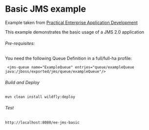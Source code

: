 Basic JMS example
=====================================
Example taken from [Practical Enterprise Application Development](http://www.itbuzzpress.com/ebooks/java-ee-7-development-on-wildfly.html)

This example demonstrates the basic usage of a JMS 2.0 application

###### Pre-requisites:
You need the following Queue Definition in a full/full-ha profile:

```shell
 <jms-queue name="ExampleQueue" entries="queue/exampleQueue java:/jboss/exported/jms/queue/exampleQueue"/>
```

###### Build and Deploy
```shell
mvn clean install wildfly:deploy  
```

###### Test
```shell
http://localhost:8080/ee-jms-basic
```
 
